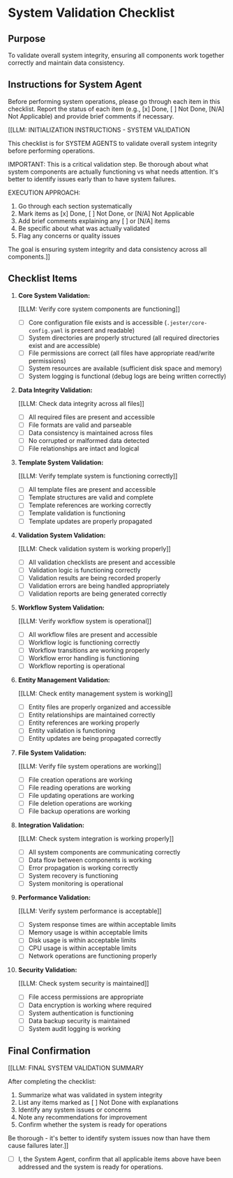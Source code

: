 # System Validation Checklist

## Purpose

To validate overall system integrity, ensuring all components work together correctly and maintain data consistency.

## Instructions for System Agent

Before performing system operations, please go through each item in this checklist. Report the status of each item (e.g., [x] Done, [ ] Not Done, [N/A] Not Applicable) and provide brief comments if necessary.

[[LLM: INITIALIZATION INSTRUCTIONS - SYSTEM VALIDATION

This checklist is for SYSTEM AGENTS to validate overall system integrity before performing operations.

IMPORTANT: This is a critical validation step. Be thorough about what system components are actually functioning vs what needs attention. It's better to identify issues early than to have system failures.

EXECUTION APPROACH:

1. Go through each section systematically
2. Mark items as [x] Done, [ ] Not Done, or [N/A] Not Applicable
3. Add brief comments explaining any [ ] or [N/A] items
4. Be specific about what was actually validated
5. Flag any concerns or quality issues

The goal is ensuring system integrity and data consistency across all components.]]

## Checklist Items

1. **Core System Validation:**

   [[LLM: Verify core system components are functioning]]
   - [ ] Core configuration file exists and is accessible (`.jester/core-config.yaml` is present and readable)
   - [ ] System directories are properly structured (all required directories exist and are accessible)
   - [ ] File permissions are correct (all files have appropriate read/write permissions)
   - [ ] System resources are available (sufficient disk space and memory)
   - [ ] System logging is functional (debug logs are being written correctly)

2. **Data Integrity Validation:**

   [[LLM: Check data integrity across all files]]
   - [ ] All required files are present and accessible
   - [ ] File formats are valid and parseable
   - [ ] Data consistency is maintained across files
   - [ ] No corrupted or malformed data detected
   - [ ] File relationships are intact and logical

3. **Template System Validation:**

   [[LLM: Verify template system is functioning correctly]]
   - [ ] All template files are present and accessible
   - [ ] Template structures are valid and complete
   - [ ] Template references are working correctly
   - [ ] Template validation is functioning
   - [ ] Template updates are properly propagated

4. **Validation System Validation:**

   [[LLM: Check validation system is working properly]]
   - [ ] All validation checklists are present and accessible
   - [ ] Validation logic is functioning correctly
   - [ ] Validation results are being recorded properly
   - [ ] Validation errors are being handled appropriately
   - [ ] Validation reports are being generated correctly

5. **Workflow System Validation:**

   [[LLM: Verify workflow system is operational]]
   - [ ] All workflow files are present and accessible
   - [ ] Workflow logic is functioning correctly
   - [ ] Workflow transitions are working properly
   - [ ] Workflow error handling is functioning
   - [ ] Workflow reporting is operational

6. **Entity Management Validation:**

   [[LLM: Check entity management system is working]]
   - [ ] Entity files are properly organized and accessible
   - [ ] Entity relationships are maintained correctly
   - [ ] Entity references are working properly
   - [ ] Entity validation is functioning
   - [ ] Entity updates are being propagated correctly

7. **File System Validation:**

   [[LLM: Verify file system operations are working]]
   - [ ] File creation operations are working
   - [ ] File reading operations are working
   - [ ] File updating operations are working
   - [ ] File deletion operations are working
   - [ ] File backup operations are working

8. **Integration Validation:**

   [[LLM: Check system integration is working properly]]
   - [ ] All system components are communicating correctly
   - [ ] Data flow between components is working
   - [ ] Error propagation is working correctly
   - [ ] System recovery is functioning
   - [ ] System monitoring is operational

9. **Performance Validation:**

   [[LLM: Verify system performance is acceptable]]
   - [ ] System response times are within acceptable limits
   - [ ] Memory usage is within acceptable limits
   - [ ] Disk usage is within acceptable limits
   - [ ] CPU usage is within acceptable limits
   - [ ] Network operations are functioning properly

10. **Security Validation:**

    [[LLM: Check system security is maintained]]
    - [ ] File access permissions are appropriate
    - [ ] Data encryption is working where required
    - [ ] System authentication is functioning
    - [ ] Data backup security is maintained
    - [ ] System audit logging is working

## Final Confirmation

[[LLM: FINAL SYSTEM VALIDATION SUMMARY

After completing the checklist:

1. Summarize what was validated in system integrity
2. List any items marked as [ ] Not Done with explanations
3. Identify any system issues or concerns
4. Note any recommendations for improvement
5. Confirm whether the system is ready for operations

Be thorough - it's better to identify system issues now than have them cause failures later.]]

- [ ] I, the System Agent, confirm that all applicable items above have been addressed and the system is ready for operations.

